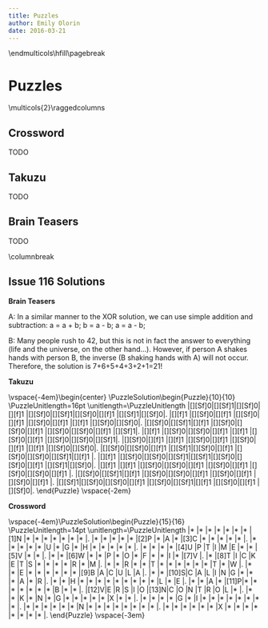 ```yaml
---
title: Puzzles
author: Emily Olorin
date: 2016-03-21
---
```


\endmulticols\hfill\pagebreak

Puzzles
=======

\multicols{2}\raggedcolumns

Crossword
---------

TODO

Takuzu
------

TODO

Brain Teasers
-------------

TODO

\columnbreak

Issue 116 Solutions
-------------------

__Brain Teasers__

A:    In a similar manner to the XOR solution, we can use simple addition and 
      subtraction: a = a + b; b = a - b; a = a - b;

B:    Many people rush to 42, but this is not in fact the answer to everything (life 
      and the universe, on the other hand...). However, if person A shakes hands 
      with person B, the inverse (B shaking hands with A) will not occur. Therefore, 
      the solution is 7+6+5+4+3+2+1=21!  

__Takuzu__

\vspace{-4em}\begin{center}
\PuzzleSolution\begin{Puzzle}{10}{10}
\PuzzleUnitlength=16pt
\unitlength=\PuzzleUnitlength
|[][Sf]0|[][Sf]1|[][Sf]0|[][f]1 |[][Sf]0|[][Sf]1|[][Sf]0|[][f]1 |[][Sf]1|[][Sf]0|.
|[][f]1 |[][Sf]0|[][f]1 |[][Sf]0|[][f]1 |[][Sf]0|[][f]1 |[][f]1 |[][Sf]0|[][Sf]0|.
|[][Sf]0|[][Sf]1|[][f]1 |[][Sf]0|[][Sf]0|[][f]1 |[][Sf]0|[][Sf]0|[][f]1 |[][Sf]1|.
|[][f]1 |[][Sf]0|[][Sf]0|[][f]1 |[][f]1 |[][Sf]0|[][f]1 |[][Sf]0|[][Sf]0|[][Sf]1|.
|[][Sf]0|[][f]1 |[][f]1 |[][Sf]0|[][f]1 |[][Sf]0|[][f]1 |[][f]1 |[][Sf]0|[][Sf]0|.
|[][Sf]0|[][Sf]0|[][f]1 |[][Sf]1|[][Sf]0|[][f]1 |[][Sf]0|[][Sf]0|[][Sf]1|[][f]1 |.
|[][f]1 |[][Sf]0|[][Sf]0|[][Sf]1|[][Sf]1|[][Sf]0|[][Sf]0|[][f]1 |[][Sf]1|[][Sf]0|.
|[][f]1 |[][f]1 |[][Sf]0|[][Sf]0|[][f]1 |[][Sf]0|[][f]1 |[][Sf]0|[][Sf]0|[][f]1 |.
|[][Sf]0|[][Sf]1|[][f]1 |[][Sf]0|[][Sf]0|[][f]1 |[][Sf]0|[][f]1 |[][Sf]0|[][f]1 |.
|[][Sf]1|[][Sf]0|[][Sf]0|[][f]1 |[][Sf]0|[][Sf]1|[][f]1 |[][Sf]0|[][f]1 |[][Sf]0|.
\end{Puzzle}
\vspace{-2em}


__Crossword__

\vspace{-4em}\PuzzleSolution\begin{Puzzle}{15}{16}
\PuzzleUnitlength=14pt
\unitlength=\PuzzleUnitlength
|*    |*    |*    |*    |*    |*    |*    |[1]N |*    |*    |*    |*    |*    |*    |*    |.
|*    |*    |*    |*    |*    |[2]P |*    |A    |*    |[3]C |*    |*    |*    |*    |*    |.
|*    |*    |*    |*    |*    |U    |*    |G    |*    |H    |*    |*    |*    |*    |*    |.
|*    |*    |*    |*    |[4]U |P    |T    |I    |M    |E    |*    |*    |[5]V |*    |*    |.
|*    |*    |[6]W |*    |*    |P    |*    |O    |*    |F    |*    |*    |I    |*    |[7]V |.
|*    |[8]T |I    |C    |K    |E    |T    |S    |*    |*    |*    |*    |R    |*    |M    |.
|*    |*    |R    |*    |*    |T    |*    |*    |*    |*    |*    |*    |T    |*    |W    |.
|*    |*    |E    |*    |*    |*    |*    |*    |*    |[9]B |A    |C    |U    |L    |A    |.
|*    |*    |[10]S|C    |A    |L    |I    |N    |G    |*    |*    |*    |A    |*    |R    |.
|*    |*    |H    |*    |*    |*    |*    |*    |*    |*    |*    |*    |L    |*    |E    |.
|*    |*    |A    |*    |[11]P|*    |*    |*    |*    |*    |*    |*    |B    |*    |*    |.
|[12]V|E    |R    |S    |I    |O    |[13]N|C    |O    |N    |T    |R    |O    |L    |*    |.
|*    |*    |K    |*    |N    |*    |G    |*    |*    |*    |*    |*    |X    |*    |*    |.
|*    |*    |*    |*    |G    |*    |I    |*    |*    |*    |*    |*    |*    |*    |*    |.
|*    |*    |*    |*    |*    |*    |N    |*    |*    |*    |*    |*    |*    |*    |*    |.
|*    |*    |*    |*    |*    |*    |X    |*    |*    |*    |*    |*    |*    |*    |*    |.
\end{Puzzle}
\vspace{-3em}

